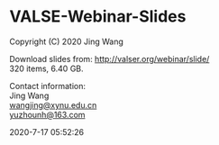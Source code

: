 # VALSE-Webinar-Slides
Copyright (C) 2020 Jing Wang

Download slides from: http://valser.org/webinar/slide/  
320 items, 6.40 GB.  

Contact information:  
Jing Wang  
wangjing@xynu.edu.cn  
yuzhounh@163.com  

2020-7-17 05:52:26
